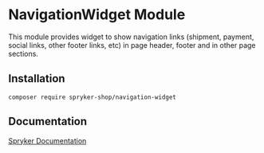 # NavigationWidget Module

This module provides widget to show navigation links (shipment, payment, social links, other footer links, etc) in page header, footer and in other page sections.

## Installation

```
composer require spryker-shop/navigation-widget
```

## Documentation

[Spryker Documentation](https://academy.spryker.com)
